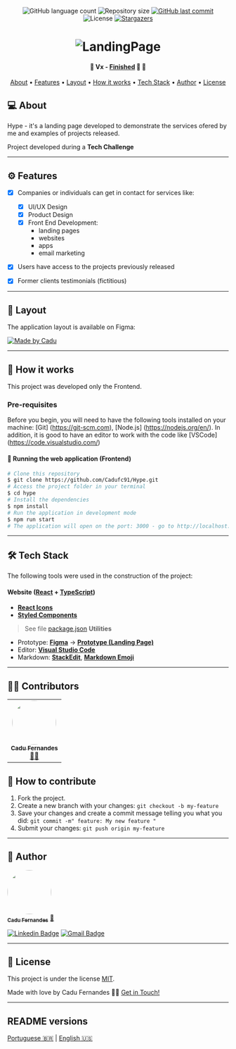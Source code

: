 <p align="center">
  <img alt="GitHub language count" src="https://img.shields.io/github/languages/count/cadufc91/Hype?color=%2304D361">

  <img alt="Repository size" src="https://img.shields.io/github/repo-size/cadufc91/Hype">
  
  <a href="https://github.com/cadufc91/Hype/commits/master">
    <img alt="GitHub last commit" src="https://img.shields.io/github/last-commit/cadufc91/Hype">
  </a>
    
   <img alt="License" src="https://img.shields.io/badge/license-MIT-brightgreen">
   <a href="https://github.com/cadufc91/Hype/stargazers">
    <img alt="Stargazers" src="https://img.shields.io/github/stars/cadufc91/Hype?style=social">
  </a>
  
 
</p>
<h1 align="center">
    <img alt="LandingPage" title="#LandingPage" src="./src/assets/thumb.jpg" />
</h1>

<h4 align="center"> 
	🚧  Vx - <a href="https://hype-cadufc91.vercel.app/">Finished</a> 🚀 🚧
</h4>

<p align="center">
 <a href="#-about">About</a> •
  <a href="#-features">Features</a> •
 <a href="#-layout">Layout</a> • 
 <a href="#-how-it-works">How it works</a> • 
 <a href="#-tech-stack">Tech Stack</a> • 
 <a href="#-author">Author</a> • 
 <a href="#-license">License</a>
</p>


## 💻 About

Hype - it's a landing page developed to demonstrate the services ofered by me and examples of projects released.


Project developed during a **Tech Challenge**

---

## ⚙️ Features

- [x] Companies or individuals can get in contact for services like:
  - [x] UI/UX Design
  - [x] Product Design
  - [x] Front End Development:
    - landing pages
    - websites
    - apps
    - email marketing

- [x] Users have access to the projects previously released
- [x] Former clients testimonials (fictitious)


---

## 🎨 Layout

The application layout is available on Figma:

<a href="https://www.figma.com/file/X4yWmaHxoWdHawqF0q1o6x/Hype">
  <img alt="Made by Cadu" src="https://img.shields.io/badge/Acessar%20Layout%20-Figma-%2304D361">
</a>

---

## 🚀 How it works

This project was developed only the Frontend.

### Pre-requisites

Before you begin, you will need to have the following tools installed on your machine:
[Git] (https://git-scm.com), [Node.js] (https://nodejs.org/en/).
In addition, it is good to have an editor to work with the code like [VSCode] (https://code.visualstudio.com/)


#### 🧭 Running the web application (Frontend)

```bash
# Clone this repository
$ git clone https://github.com/Cadufc91/Hype.git
# Access the project folder in your terminal
$ cd hype
# Install the dependencies
$ npm install
# Run the application in development mode
$ npm run start
# The application will open on the port: 3000 - go to http://localhost:3000
```

---

## 🛠 Tech Stack

The following tools were used in the construction of the project:

#### **Website**  ([React](https://reactjs.org/)  +  [TypeScript](https://www.typescriptlang.org/))

-   **[React Icons](https://react-icons.github.io/react-icons/)**
-   **[Styled Components](https://github.com/styled-components/styled-components)**

> See file  [package.json](https://github.com/cadufc91/Hype/blob/master/web/package.json)
**Utilities**
-   Prototype:  **[Figma](https://www.figma.com/)**  →  **[Prototype (Landing Page)](https://www.figma.com/file/X4yWmaHxoWdHawqF0q1o6x/Hype)**
-   Editor:  **[Visual Studio Code](https://code.visualstudio.com/)**
-   Markdown:  **[StackEdit](https://stackedit.io/)**,  **[Markdown Emoji](https://gist.github.com/rxaviers/7360908)**


---

## 👨‍💻 Contributors

<table>
  <tr>
    <td align="center"><a href="https://cadufc-portfolio.vercel.app/"><img style="border-radius: 50%;" src="https://avatars.githubusercontent.com/u/92037562?v=4" width="100px;" alt=""/><br /><sub><b>Cadu Fernandes</b></sub></a><br /><a href="https://cadufc-portfolio.vercel.app/">👨‍💻</a></td>
  </tr>
</table>

## 💪 How to contribute

1. Fork the project.
2. Create a new branch with your changes: `git checkout -b my-feature`
3. Save your changes and create a commit message telling you what you did: `git commit -m" feature: My new feature "`
4. Submit your changes: `git push origin my-feature`

---
## 🦸 Author

<a href="https://cadufc-portfolio.vercel.app/">
 <img style="border-radius: 50%;" src="https://avatars.githubusercontent.com/u/92037562?v=4" width="100px;" alt=""/>
 <br />
 <sub><b>Cadu Fernandes</b></sub></a> <a href="https://cadufc-portfolio.vercel.app/">🚀</a>
 <br />

 [![Linkedin Badge](https://img.shields.io/badge/-Cadu-blue?style=flat-square&logo=Linkedin&logoColor=white&link=https://www.linkedin.com/in/carloseduardo-fernandes/)](https://www.linkedin.com/in/carloseduardo-fernandes/) 
[![Gmail Badge](https://img.shields.io/badge/-fernandes.cadu@gmail.com-c14438?style=flat-square&logo=Gmail&logoColor=white&link=mailto:fernandes.cadu@gmail.com)](mailto:fernandes.cadu@gmail.com)

---

## 📝 License

This project is under the license [MIT](./LICENSE).

Made with love by Cadu Fernandes 👋🏽 [Get in Touch!](https://www.linkedin.com/in/carloseduardo-fernandes/)

---

##  README versions

[Portuguese 🇧🇷](./README.md)  |  [English 🇺🇸](./README-en.md) 